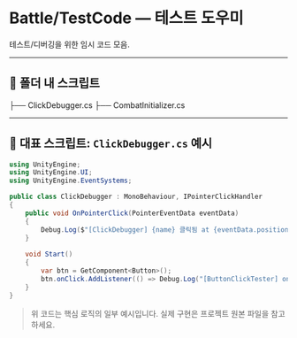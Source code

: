 # Battle/TestCode — 테스트 도우미

테스트/디버깅을 위한 임시 코드 모음.

---

## 📂 폴더 내 스크립트
 ├── ClickDebugger.cs
 ├── CombatInitializer.cs

---

## 🔎 대표 스크립트: `ClickDebugger.cs` 예시

```csharp
using UnityEngine;
using UnityEngine.UI;
using UnityEngine.EventSystems;

public class ClickDebugger : MonoBehaviour, IPointerClickHandler
{
    public void OnPointerClick(PointerEventData eventData)
    {
        Debug.Log($"[ClickDebugger] {name} 클릭됨 at {eventData.position}");
    }
    
    void Start()
    {
        var btn = GetComponent<Button>();
        btn.onClick.AddListener(() => Debug.Log("[ButtonClickTester] onClick 리스너 호출!"));
    }
}
```

> 위 코드는 핵심 로직의 일부 예시입니다. 실제 구현은 프로젝트 원본 파일을 참고하세요.
